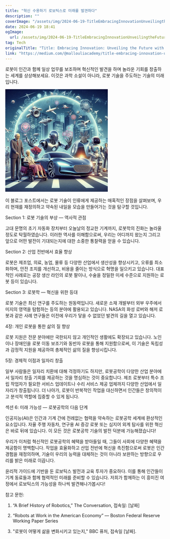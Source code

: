 ```yaml
---
title: "혁신 수용하기 로보틱스로 미래를 발견하다"
description: ""
coverImage: "/assets/img/2024-06-19-TitleEmbracingInnovationUnveilingtheFuturewithRobotics_0.png"
date: 2024-06-19 18:41
ogImage: 
  url: /assets/img/2024-06-19-TitleEmbracingInnovationUnveilingtheFuturewithRobotics_0.png
tag: Tech
originalTitle: "Title: Embracing Innovation: Unveiling the Future with Robotics"
link: "https://medium.com/@mallouliacademy/title-embracing-innovation-unveiling-the-future-with-robotics-a85c671cb13e"
---
```



로봇이 인간과 함께 일상 업무를 보조하며 혁신적인 발견을 하며 놀라운 기회를 창출하는 세계를 상상해보세요. 이것은 과학 소설이 아니라, 로봇 기술을 주도하는 기술의 미래입니다.

![로봇 이미지](/assets/img/2024-06-19-TitleEmbracingInnovationUnveilingtheFuturewithRobotics_0.png)

이 블로그 포스트에서는 로봇 기술이 인류에게 제공하는 매혹적인 장점을 살펴보며, 우리 현재를 재정의하고 약속된 내일을 모습을 만들어가는 것을 탐구할 것입니다.

Section 1: 로봇 기술의 부상 — 역사적 관점

<div class="content-ad"></div>

고대 문명의 초기 자동화 장치부터 오늘날의 정교한 기계까지, 로봇학의 진화는 놀라울 정도로 탁월하였습니다. 이러한 역사를 이해함으로써, 우리는 어디까지 왔는지 그리고 앞으로 어떤 발전이 기대되는지에 대한 소중한 통찰력을 얻을 수 있습니다.

Section 2: 산업 전반에서 효율 향상

로봇은 제조업, 의료, 농업, 물류 등 다양한 산업에서 생산성을 향상시키고, 오류를 최소화하며, 안전 조치를 개선하고, 비용을 줄이는 방식으로 혁명을 일으키고 있습니다. 대표적인 사례로는 공장 생산 라인의 로봇 팔이나, 수술을 정밀한 미세 수준으로 지원하는 로봇 등이 있습니다.

Section 3: 로봇학 — 혁신을 위한 등대

<div class="content-ad"></div>

로봇 기술은 최신 연구를 주도하는 원동력입니다. 새로운 소재 개발부터 외부 우주에서 미지의 영역을 탐험하는 등의 분야에 활용되고 있습니다. NASA의 화성 로버와 해저 로봇과 같은 사례 연구들은 이전에 우리가 닿을 수 없었던 발견의 길을 열고 있습니다.

4장: 개인 로봇을 통한 삶의 질 향상

로봇 지원은 전문 분야에만 국한되지 않고 개인적인 생활에도 확장되고 있습니다. 노인이나 장애인을 로봇 이동 보조기와 동반자 로봇을 통해 지원함으로써, 이 기술은 독립성과 감정적 지원을 제공하여 총체적인 삶의 질을 향상시킵니다.

5장: 경제적 이점과 일자리 창출

<div class="content-ad"></div>

일부 사람들은 일자리 치환에 대해 걱정하기도 하지만, 로봇공학이 다양한 산업 분야에서 일자리 창출 기회를 제공하는 것을 명심하는 것이 중요합니다. 제조 로봇부터 특수 조립 작업자가 필요한 서비스 업데이트나 수리 서비스 제공 업체까지 다양한 산업에서 일자리가 창출됩니다. 더 나아가, 로봇이 반복적인 작업을 대신하면서 인간들은 창의적이고 분석적 역할에 집중할 수 있게 됩니다.

섹션 6: 미래 가능성 — 로봇공학의 다음 단계

인공지능(AI)은 인간과 기계 간에 전례없는 협력을 약속하는 로봇공학 세계에 환상적인 요소입니다. 자율 주행 자동차, 연구용 AI 증강 로봇 또는 심지어 외계 탐사를 위한 혁신은 바로 뒤에 있습니다. 이 모든 것은 로봇공학 기술의 발전 덕분에 가능해졌습니다!

우리가 이처럼 혁신적인 로봇공학의 혜택을 받아들일 때, 그들이 사회에 다양한 혜택을 제공함이 명백합니다. 작업을 효율화하고 산업 전반에 혁신을 촉진함으로써 로봇은 인간 경험을 재정의하며, 기술이 우리의 능력을 대체하는 것이 아니라 보완하는 방향으로 우리를 밝은 미래로 이끕니다.

<div class="content-ad"></div>

윤리적 가이드에 기반을 둔 로보틱스 발전과 교육 투자가 중요하다. 이를 통해 인간들이 기계 동료들과 함께 협력적인 미래를 준비할 수 있습니다. 저희가 함께하는 이 흥미진 여정에서 로보틱스의 가능성을 하나씩 발견해나가봅시다!

참고 문헌:

1. “A Brief History of Robotics,” The Conversation, 접속일: [날짜]

2. “Robots at Work in the American Economy” — Boston Federal Reserve Working Paper Series

<div class="content-ad"></div>

3. "로봇이 어떻게 삶을 변화시키고 있는지," BBC 퓨처, 접속일 [날짜].